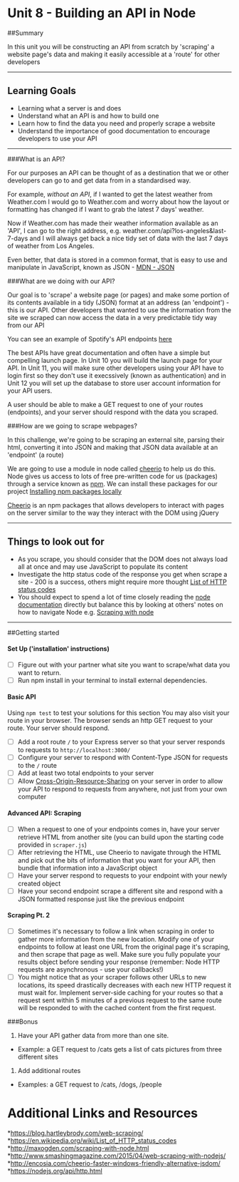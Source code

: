 # Unit 8 - Building an API in Node

##Summary

In this unit you will be constructing an API from scratch by 'scraping' a website page's data and making it easily accessible at a 'route' for other developers

---

## Learning Goals

* Learning what a server is and does
* Understand what an API is and how to build one
* Learn how to find the data you need and properly scrape a website
* Understand the importance of good documentation to encourage developers to use your API

---

###What is an API?

For our purposes an API can be thought of as a destination that we or other developers can go to and get data from in a standardised way. 

For example, *without an API*, if I wanted to get the latest weather from Weather.com I would go to Weather.com and worry about how the layout or formatting has changed if I want to grab the latest 7 days' weather. 

Now if Weather.com has made their weather information available as an 'API', I can go to the right address, e.g. weather.com/api?los-angeles&last-7-days and I will always get back a nice tidy set of data with the last 7 days of weather from Los Angeles.

Even better, that data is stored in a common format, that is easy to use and manipulate in JavaScript, known as JSON - [MDN - JSON](https://developer.mozilla.org/en-US/docs/Web/JavaScript/Reference/Global_Objects/JSON)

###What are we doing with our API?

Our goal is to 'scrape' a website page (or pages) and make some portion of its contents available in a tidy (JSON) format at an address (an 'endpoint') - this is our API. Other developers that wanted to use the information from the site we scraped can now access the data in a very predictable tidy way from our API

You can see an example of Spotify's API endpoints [here](https://developer.spotify.com/web-api/endpoint-reference/)

The best APIs have great documentation and often have a simple but compelling launch page. In Unit 10 you will build the launch page for your API. In Unit 11, you will make sure other developers using your API have to login first so they don't use it execssively (known as authentication) and in Unit 12 you will set up the database to store user account information for your API users.

A user should be able to make a GET request to one of your routes (endpoints), and your server should respond with the data you scraped.

###How are we going to scrape webpages?

In this challenge, we're going to be scraping an external site, parsing their html, converting it into JSON and making that JSON data available at an 'endpoint' (a route)

We are going to use a module in node called [cheerio](https://github.com/cheeriojs/cheerio) to help us do this. Node gives us access to lots of free pre-written code for us (packages) through a service known as [npm](http://npmjs.com). We can install these packages for our project [Installing npm packages locally](https://docs.npmjs.com/getting-started/installing-npm-packages-locally)

[Cheerio](https://github.com/cheeriojs/cheerio) is an npm packages that allows developers to interact with pages on the server similar to the way they interact with the DOM using jQuery

---

## Things to look out for

* As you scrape, you should consider that the DOM does not always load all at once and may use JavaScript to populate its content
* Investigate the http status code of the response you get when scrape a site - 200 is a success, others might require more thought [List of HTTP status codes](https://en.wikipedia.org/wiki/List_of_HTTP_status_codes)
* You should expect to spend a lot of time closely reading the [node documentation](https://nodejs.org/api/) directly but balance this by looking at others' notes on how to navigate Node e.g. [Scraping with node](http://maxogden.com/scraping-with-node.html)

---

##Getting started

#### Set Up ('installation' instructions)

- [ ] Figure out with your partner what site you want to scrape/what data you want to return.
- [ ] Run npm install in your terminal to install external dependencies.

#### Basic API 
Using `npm test` to test your solutions for this section You may also visit your route in your browser. The browser sends an http GET request to your route. Your server should respond.
- [ ] Add a root route `/` to your Express server so that your server responds to requests to `http://localhost:3000/`
- [ ] Configure your server to respond with Content-Type JSON for requests to the `/` route
- [ ] Add at least two total endpoints to your server
- [ ] Allow [Cross-Origin-Resource-Sharing](http://enable-cors.org/) on your server in order to allow your API to respond to requests from anywhere, not just from your own computer

#### Advanced API: Scraping
- [ ] When a request to one of your endpoints comes in, have your server retrieve HTML from another site (you can build upon the starting code provided in `scraper.js`)
- [ ] After retrieving the HTML, use Cheerio to navigate through the HTML and pick out the bits of information that you want for your API, then bundle that information into a JavaScript object
- [ ] Have your server respond to requests to your endpoint with your newly created object
- [ ] Have your second endpoint scrape a different site and respond with a JSON formatted response just like the previous endpoint

#### Scraping Pt. 2
- [ ] Sometimes it's necessary to follow a link when scraping in order to gather more information from the new location. Modify one of your endpoints to follow at least one URL from the original page it's scraping, and then scrape that page as well. Make sure you fully populate your results object before sending your response (remember: Node HTTP requests are asynchronous - use your callbacks!)
- [ ] You might notice that as your scraper follows other URLs to new locations, its speed drastically decreases with each new HTTP request it must wait for. Implement server-side caching for your routes so that a request sent within 5 minutes of a previous request to the same route will be responded to with the cached content from the first request.

###Bonus

1. Have your API gather data from more than one site.
  * Example: a GET request to /cats gets a list of cats pictures from three different sites
1. Add additional routes 
  * Examples: a GET request to /cats, /dogs, /people


# Additional Links and Resources
*<https://blog.hartleybrody.com/web-scraping/>
*<https://en.wikipedia.org/wiki/List_of_HTTP_status_codes>
*<http://maxogden.com/scraping-with-node.html>
*<http://www.smashingmagazine.com/2015/04/web-scraping-with-nodejs/>
*<http://encosia.com/cheerio-faster-windows-friendly-alternative-jsdom/>
*<https://nodejs.org/api/http.html>
